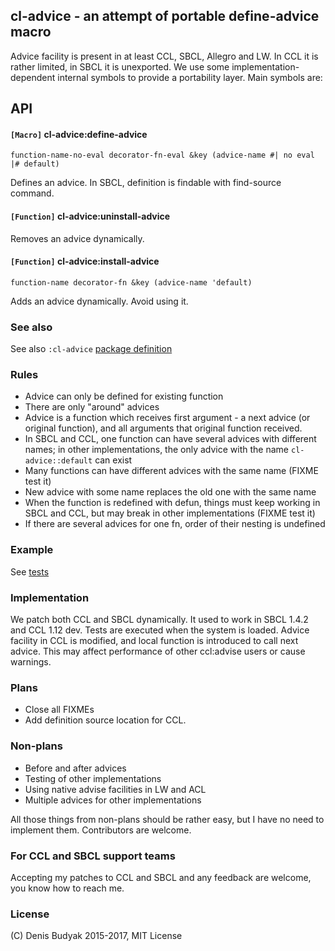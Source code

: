 ## cl-advice - an attempt of portable define-advice macro

Advice facility is present in at least CCL, SBCL, Allegro and LW. 
In CCL it is rather limited, in SBCL it is unexported. We use some implementation-dependent internal symbols
to provide a portability layer. Main symbols are: 

## API

#### `[Macro]` cl-advice:define-advice 
`function-name-no-eval decorator-fn-eval &key (advice-name #| no eval |# default)`

Defines an advice. In SBCL, definition is findable with find-source command.

#### `[Function]` cl-advice:uninstall-advice

Removes an advice dynamically.

#### `[Function]` cl-advice:install-advice 
`function-name decorator-fn &key (advice-name 'default)`

Adds an advice dynamically. Avoid using it. 


### See also
See also `:cl-advice` [package definition](package.lisp)

### Rules
- Advice can only be defined for existing function
- There are only "around" advices
- Advice is a function which receives first argument - a next advice (or original function), and all arguments that original function received. 
- In SBCL and CCL, one function can have several advices with different names; in other implementations, the only advice with the name `cl-advice::default` can exist 
- Many functions can have different advices with the same name (FIXME test it)
- New advice with some name replaces the old one with the same name
- When the function is redefined with defun, things must keep working in SBCL and CCL, but may break in other implementations (FIXME test it)
- If there are several advices for one fn, order of their nesting is undefined

### Example
See [tests](cl-advice-tests.lisp)

### Implementation
We patch both CCL and SBCL dynamically. It used to work in SBCL 1.4.2 and CCL 1.12 dev. Tests are executed when the system is loaded. Advice facility in CCL is modified, and local function is introduced to call next advice. This may affect performance of other ccl:advise users or cause warnings.  

### Plans
- Close all FIXMEs
- Add definition source location for CCL. 

### Non-plans
- Before and after advices
- Testing of other implementations
- Using native advise facilities in LW and ACL
- Multiple advices for other implementations

All those things from non-plans should be rather easy, but I have no need to implement them. Contributors are welcome.

### For CCL and SBCL support teams
Accepting my patches to CCL and SBCL and any feedback are welcome, you know how to reach me. 

### License
(C) Denis Budyak 2015-2017, MIT License
